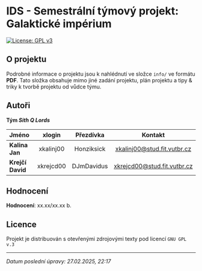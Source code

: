 # IDS - Semestrální týmový projekt: Galaktické impérium

[![License: GPL v3](https://img.shields.io/badge/License-GPLv3-blue.svg)](https://www.gnu.org/licenses/gpl-3.0)

## O projektu

Podrobné informace o projektu jsou k nahlédnutí ve složce `info/` ve formátu **PDF**. Tato složka obsahuje mimo jiné zadání projektu, plán projektu a tipy & triky k tvorbě projektu od vůdce týmu.

## Autoři

**Tým *Sith Q Lords***

| **Jméno**              | **xlogin** | **Přezdívka** |         **Kontakt**         |
|:-----------------------|:----------:|:-------------:|:---------------------------:|
| **Kalina Jan**         | xkalinj00  |  Honziksick   | xkalinj00@stud.fit.vutbr.cz |
| **Krejčí David**       | xkrejcd00  |  DJmDavidus   | xkrejcd00@stud.fit.vutbr.cz |

## Hodnocení

**Hodnocení**: xx.xx/xx.xx b.

## Licence

Projekt je distribuován s otevřenými zdrojovými texty pod licencí `GNU GPL v.3`

---

*Datum poslední úpravy: 27.02.2025, 22:17*
